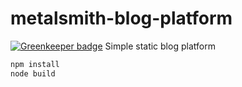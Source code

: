 # metalsmith-blog-platform

[![Greenkeeper badge](https://badges.greenkeeper.io/jlopezxs/metalsmith-blog-platform.svg)](https://greenkeeper.io/)
Simple static blog platform

```javascript
npm install
node build
```
